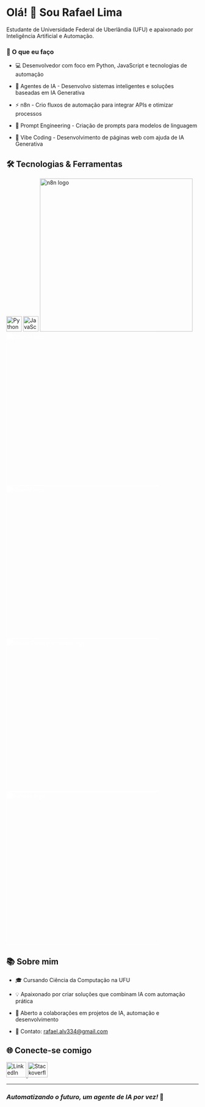 # Olá! 👋 Sou Rafael Lima

Estudante de Universidade Federal de Uberlândia (UFU) e apaixonado por Inteligência Artificial e Automação.

### 🚀 O que eu faço

- 💻 Desenvolvedor com foco em Python, JavaScript e tecnologias de automação

- 🤖 Agentes de IA - Desenvolvo sistemas inteligentes e soluções baseadas em IA Generativa

- ⚡ n8n - Crio fluxos de automação para integrar APIs e otimizar processos

- 🎯 Prompt Engineering - Criação de prompts para modelos de linguagem

- 🔧 Vibe Coding - Desenvolvimento de páginas web com ajuda de IA Generativa

## 🛠️ Tecnologias & Ferramentas

<div align="left">
  <img src="https://cdn.jsdelivr.net/gh/devicons/devicon/icons/python/python-original.svg" height="40" alt="Python logo"  />
  <img src="https://cdn.jsdelivr.net/gh/devicons/devicon@latest/icons/javascript/javascript-original.svg" height="40" alt="JavaScript logo" />
  <img src="https://unpkg.com/@lobehub/icons-static-svg@latest/icons/n8n-color.svg" height="400" alt="n8n logo" />
  <img src="https://unpkg.com/@lobehub/icons-static-svg@latest/icons/openai.svg" height="400" alt="OpenAI logo" style="filter: brightness(0) invert(1);" />
  <img src="https://unpkg.com/@lobehub/icons-static-svg@latest/icons/aistudio.svg" height="400" alt="OpenAI logo" style="filter: brightness(0) invert(1);" />
  <img src="https://unpkg.com/@lobehub/icons-static-svg@latest/icons/mcp.svg" height="400" alt="Model Context Protocol logo" style="filter: brightness(0) invert(1);"/>
  <img src="https://unpkg.com/@lobehub/icons-static-svg@latest/icons/railway.svg" height="400" alt="Railway logo" style="filter: brightness(0) invert(1);" />
</div>

## 📚 Sobre mim

- 🎓 Cursando Ciência da Computação na UFU

- 💡 Apaixonado por criar soluções que combinam IA com automação prática

- 🤝 Aberto a colaborações em projetos de IA, automação e desenvolvimento

- 📧 Contato: rafael.alv334@gmail.com

## 🌐 Conecte-se comigo

<a href="https://www.linkedin.com/in/rafa-alves-de-lima/" target="_blank">
<img src="https://raw.githubusercontent.com/maurodesouza/profile-readme-generator/master/src/assets/icons/social/linkedin/default.svg" width="52" height="40" alt="LinkedIn logo"  />
</a>
<a href="https://stackoverflow.com/users/17541866/rafael-lima" target="_blank">
<img src="https://raw.githubusercontent.com/maurodesouza/profile-readme-generator/master/src/assets/icons/social/stackoverflow/default.svg" width="52" height="40" alt="Stackoverflow logo"  />
</a>

---

### _Automatizando o futuro, um agente de IA por vez!_ 🚀
